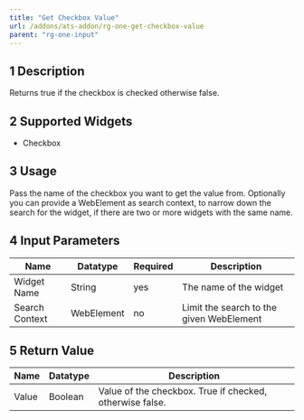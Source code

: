 ```yaml
---
title: "Get Checkbox Value"
url: /addons/ats-addon/rg-one-get-checkbox-value
parent: "rg-one-input"
---
```


## 1 Description

Returns true if the checkbox is checked otherwise false.

## 2 Supported Widgets

* Checkbox

## 3 Usage

Pass the name of the checkbox you want to get the value from.
Optionally you can provide a WebElement as search context, to narrow down the search for the widget, if there are two or more widgets with the same name.

## 4 Input Parameters

Name | Datatype | Required | Description
--- | --- | --- | ---
Widget Name | String | yes | The name of the widget
Search Context | WebElement | no | Limit the search to the given WebElement

## 5 Return Value

Name | Datatype | Description
--- | --- | ---
Value | Boolean | Value of the checkbox. True if checked, otherwise false.
